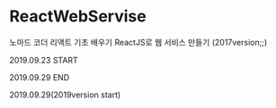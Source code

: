 # ReactWebServise
노마드 코더 리액트 기초 배우기 ReactJS로 웹 서비스 만들기 (2017version;;)


2019.09.23 START

2019.09.29 END

2019.09.29(2019version start)
